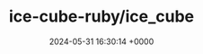 ---
title: "ice-cube-ruby/ice_cube"
link: "https://github.com/ice-cube-ruby/ice_cube"
date: "2024-05-31 16:30:14 +0000"
description: "Ruby Date Recurrence Library - Allows easy creation of recurrence rules and fast querying"
category: "github"
---